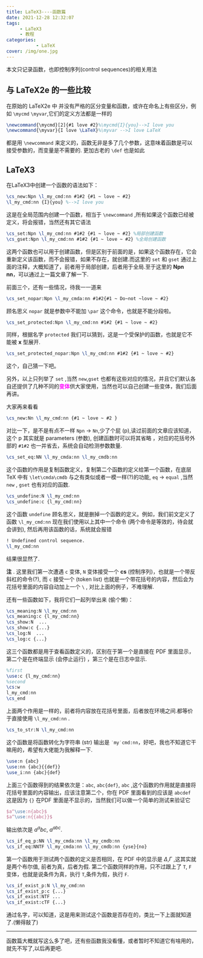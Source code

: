 ```yaml
---
title: LaTeX3----函数篇
date: 2021-12-28 12:32:07
tags:
     - LaTeX3
     - 教程
categories:
           - LaTeX
cover: /img/one.jpg
---
```

本文只记录函数，也即控制序列(control sequences)的相关用法
## 与 LaTeX2e 的一些比较  
在原始的 LaTeX2e 中 并没有严格的区分变量和函数，或许在命名上有些区分，例如 ```\mycmd``` ```\myvar```,它们的定义方法都是一样的
```tex
\newcommand{\mycmd}[2]{#1 love #2}%\mycmd{I}{you}-->I love you
\newcommand{\myvar}{I love \LaTeX}%\myvar -->I love LaTeX 
```
都是用 ```\newcommand``` 来定义的，函数无非是多了几个参数，这意味着函数是可以接受参数的，而变量是不需要的.
更加古老的 ```\def``` 也是如此

## LaTeX3
在LaTeX3中创建一个函数的语法如下：
```tex
\cs_new:Npn \l_my_cmd:nn #1#2 {#1 ~ love ~ #2} 
\l_my_cmd:nn {I}{you} %-->I love you
```
这是在全局范围内创建一个函数，相当于 ```\newcommand``` ,所有如果这个函数已经被定义，将会报错，当然还有其它语法
```tex
\cs_set:Npn \l_my_cmd:nn #1#2 {#1 ~ love ~ #2} %局部创建函数
\cs_gset:Npn \l_my_cmd:nn #1#2 {#1 ~ love ~ #2} %全局创建函数
```
这两个函数也可以用于创建函数，但是区别于前面的是，如果这个函数存在，它会重新定义该函数，而不会报错，如果不存在，就创建.而这里的 ```set``` 和 ```gset``` 通过上面的注释，大概知道了，前者用于局部创建，后者用于全局.至于这里的 **Npn** **nn**，可以通过上一篇文章了解一下.

前面三个，还有一些情况，待我一一道来
```tex
\cs_set_nopar:Npn \l_my_cmda:nn #1#2{#1 ~ Do~not ~love ~ #2}
```
顾名思义 ```nopar``` 就是参数中不能加 ```\par``` 这个命令，也就是不能分段啦。
```tex
\cs_set_protected:Npn \l_my_cmd:nn #1#2 {#1 ~ love ~ #2}
```
同样，根据名字 ```protected``` 我们可以猜到，这是一个受保护的函数，也就是它不能被 **x** 型展开.
```tex
\cs_set_protected_nopar:Npn \l_my_cmd:nn #1#2 {#1 ~ love ~ #2}
```
这个，自己猜一下吧。

另外，以上只列举了 ```set``` ,当然 ```new```,```gset``` 也都有这些对应的情况，并且它们默认各自还提供了几种不同的<font color=magenta>**变体**</font>供大家使用，当然也可以自己创建一些变体，我们后面再讲。

大家再来看看
```tex
\cs_new:Nn \l_my_cmd:nn {#1 ~ love ~ #2 }
```
对比一下，是不是有点不一样 ```Npn``` $\to$ ```Nn```,少了个屁 (p),读过前面的文章应该知道，这个 p 其实就是 parameters (参数), 创建函数时可以将其省略 ，对应的花括号外部的 ```#1#2``` 也一并省去，系统会自动检测参数数量.

```tex
\cs_set_eq:NN \l_my_cmda:nn \l_my_cmdb:nn
```
这个函数的作用是复制函数定义，复制第二个函数的定义给第一个函数，在底层 TeX 中有 ```\let\cmda\cmdb``` 与之有类似或者一模一样(?)的功能, ```eq``` $\to$ ```equal``` ,当然 ```new``` , ```gset```
也有对应的函数.

```tex
\cs_undefine:N \l_my_cmd:nn
\cs_undefine:c {l_my_cmd:nn}
```
这个函数 ```undefine``` 顾名思义，就是删掉一个函数的定义。例如，我们前文定义了函数 ```\l_my_cmd:nn``` 现在我们使用以上其中一个命令 (两个命令是等效的，待会就会讲到), 然后再用该函数的话，系统就会报错 
```tex
! Undefined control sequence.
\l_my_cmd:nn
```
结果很显然了.

**注** . 这里我们第一次遭遇 ```c``` 变体, ```N``` 变体接受一个 **cs** (控制序列)，也就是一个带反斜杠的命令(?), 而 ```c``` 接受一个 (token list) 也就是一个带花括号的内容，然后会为花括号里面的内容自动加上一个 ```\``` , 对比上面的例子，不难理解.

还有一些函数如下，我将它们一起列举出来 (偷个懒)：
```tex
\cs_meaning:N \l_my_cmd:nn
\cs_meaning:c {l_my_cmd:nn}
\cs_show:N  ...
\cs_show:c {...}
\cs_log:N  ...
\cs_log:c {...}
```
这三个函数都是用于查看函数定义的，区别在于第一个是直接在 PDF 里面显示，第二个是在终端显示 (会停止运行) ，第三个是在日志中显示.

```tex
%first
\use:c {l_my_cmd:nn}
%second
\cs:w
l_my_cmd:nn
\cs_end
```
上面两个作用是一样的，前者将内容放在花括号里面，后者放在环境之间.都等价于直接使用 ```\l_my_cmd:nn``` .

```tex
\cs_to_str:N \l_my_cmd:nn
```
这个函数是将函数转化为字符串 (str) 输出是 ```˙my˙cmd:nn```，好吧，我也不知道它干嘛用的，希望有大佬能为我解释一下.

```tex
\use:n {abc}
\use:nn {abc}{{def}}
\use_i:nn {abc}{def}
```
上面三个函数得到的结果依次是：```abc```, ```abc{def}```, ```abc``` ,这个函数的作用就是直接将花括号里面的内容输出，应该注意第二个，你在 PDF 里面看到的应该是 ```abcdef``` 这是因为 ```{}``` 在PDF 里面是不显示的，当然我们可以做一个简单的测试来验证它
```tex
$a^\use:n{abc}$ 
$a^\use:n{{abc}}$
```
输出依次是 $a^{a}bc$, $a^{abc}$.
```tex
\cs_if_eq_p:NN \l_my_cmda:nn \l_my_cmdb:nn
\cs_if_eq:NNTF \l_my_cmda:nn \l_my_cmdb:nn {yse}{no}
```
第一个函数用于测试两个函数的定义是否相同，在 PDF 中的显示是 $\Delta$,$\Gamma$ ,这其实就是两个布尔值, 前者为真，后者为假. 第二个函数同样的作用，只不过跟上了 ```T```, ```F``` 变体，也就是说条件为真，执行 ```T```,条件为假，执行 ```F```.

```tex
\cs_if_exist_p:N \l_my_cmd:nn
\cs_if_exist_p:c {...}
\cs_if_exist:NTF ...
\cs_if_exist:cTF {...}
```
通过名字，可以知道，这是用来测试这个函数是否存在的，类比一下上面就知道了.(懒得敲了)

----
 函数篇大概就写这么多了吧，还有些函数我没看懂，或者暂时不知道它有啥用的，就先不写了,以后再更吧.

